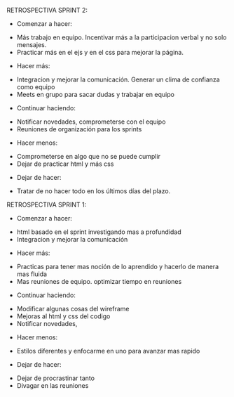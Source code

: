 RETROSPECTIVA SPRINT 2:

- Comenzar a hacer:
* Más trabajo en equipo. Incentivar más a la participacion verbal y no solo mensajes.
* Practicar más en el ejs y en el css para mejorar la página.

- Hacer más:
* Integracion y mejorar la comunicación. Generar un clima de confianza como equipo
* Meets en grupo para sacar dudas y trabajar en equipo

- Continuar haciendo:
* Notificar novedades, comprometerse con el equipo
* Reuniones de organización para los sprints

- Hacer menos:
* Comprometerse en algo que no se puede cumplir
* Dejar de practicar html y más css

- Dejar de hacer:
* Tratar de no hacer todo en los últimos días del plazo.



RETROSPECTIVA SPRINT 1:

* Comenzar a hacer:
- html basado en el sprint investigando mas a profundidad
- Integracion y mejorar la comunicación 

* Hacer más:
- Practicas para tener mas noción de lo aprendido y hacerlo de manera mas fluida
- Mas reuniones de equipo. optimizar tiempo en reuniones

* Continuar haciendo:
- Modificar algunas cosas del wireframe
- Mejoras al html y css del codigo
- Notificar novedades,

* Hacer menos:
- Estilos diferentes y enfocarme en uno para avanzar mas rapido

* Dejar de hacer:
- Dejar de procrastinar tanto
- Divagar en las reuniones